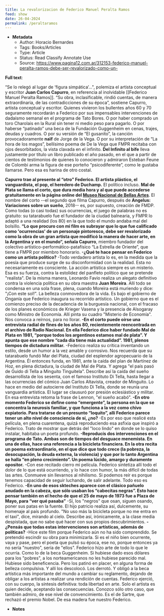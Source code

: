 ```yaml
---
title: La revalorizacion de Federico Manuel Peralta Ramos
feed: show
date: 26-04-2024
permalink: /peraltaramos
---
```


- **Metadata**
    - Author: Horacio Bernardes
    - Tags: Books/Articles
    - Type: Article
    - Status: Read Classify Annotate Use
    - Source: https://www.pagina12.com.ar/312153-federico-manuel-peralta-ramos-debe-ser-revalorizado-como-un-

 **Full text**:
 
“Se lo relegó al lugar de ‘figura simpática’...", polemiza el artista conceptual y escritor **Juan Carlos Capurro**, en referencia al inolvidable [[Federico Manuel Peralta Ramos]]. “Su obra, inclasificable, rindió cuentas, de manera extraordinaria, de las contradicciones de su época”, sostiene Capurro, artista conceptual y escritor. Quienes vivieron los bullentes años 60 y 70 seguramente recordarán a Federico por sus impensables intervenciones de dadaísmo semanal en el programa de Tato Bores. O por haber comprado un toro Charolais en la Rural sin tener ni medio peso para pagarlo. O por haberse “patinado” una beca de la Fundación Guggenheim en cenas, trajes, deudas y cuadros. O por su versión de “El gusanito”, la canción provocadoramente __naïf__ de Jorge de la Vega. O por su interpretación de “La hora de los magos”, bellísimo poema de De la Vega que FMPR recitaba con ojos desorbitados, la vista clavada en el infinito. __Del Infinito al bife__ lleva justamente por título un libro publicado el año pasado, en el que a partir de cientos de testimonios de quienes lo conocieron y admiraron Esteban Feune de Colombi arma la figura de ese porteño “psicodiferente”, como le gustaba llamarse. Pero esa es harina de otro costal.

**Capurro trae al presente al “otro” Federico. El artista plástico, el vanguardista, el pop, el heredero de Duchamp.** El político incluso. **__Mal de Plata__ se llama el corto, que dura media hora y al que puede accederse gratuitamente en la página online del [Museo Nacional de Bellas Artes](https://www.bellasartes.gob.ar/)**. El nombre del corto --el segundo que filma Capurro, después de __Angelus: Variaciones sobre un sueño__, 2018-- es, por supuesto, creación de FMDP. Como todas (o casi todas) sus ocurrencias, el juego de palabras no es gratuito: su tatarabuelo fue el fundador de la ciudad balnearia, y FMPR lo adaptó a una realidad (los 80) en la que todo el mundo andaba mal del bolsillo. **“Lo que procuro con mi film es subrayar que lo que fue calificado como 'ocurrencias' de un personaje pintoresco, debe ser revalorizado como la obra de un gran artista que modificó la manera de hacer arte, en la Argentina y en el mundo“, señala Capurro**, miembro fundador del colectivo artístico-performático-patafísico “La Estrella de Oriente”, que tiene a FMPR por miembro honorario.
    **-¿Qué te hace pensar en Federico como un artista político?**
    -Todo verdadero artista lo es, en la medida que la poesía que produce surge de su disconformidad con la realidad. Esta no necesariamente es consciente. La acción artística siempre es un misterio. Esa es su fuerza, contra la estolidez del panfleto político que se pretende "realista". De la misma manera, Leonardo Favio realiza un alegato definitivo contra la violencia política en su obra maestra __Juan Moreira__. Allí todo se condensa en una sola frase, plena, cuando Moreira está muriendo y dice: "¡Con este sol!". La belleza conmovedora de la vida. Es bajo el gobierno de Onganía que Federico inaugura su recorrido artístico. Un gobierno que es el comienzo preciso de la decadencia de la burguesía nacional, con el fracaso de los planes económicos de Krieger Vasena y la presencia de Alsogaray como Ministro de Economía. Allí pinta su cuadro "Misterio de Economía". Nos convoca a reírnos, para no llorar.
    **-En el corto puede oírse una entrevista radial de fines de los años 80, recientemente reencontrada en el archivo de Radio Nacional. En ella Federico dice haber fundado Mal de Plata en 1981, “porque todos los argentinos estamos mal de plata”. Y apunta que ese nombre “cada día tiene más actualidad”. 1981, plenos tiempos de dictadura militar.**
    -Federico realiza su crítica inventando un estilo, desde un humor a la vez amable y corrosivo. Nos recuerda que su tatarabuelo fundó Mar del Plata, ciudad del esplendor agropecuario de la Argentina. Él entonces funda, en 1981, ante la caída del plan de Martínez de Hoz, en plena dictadura, la ciudad de Mal de Plata. Y agrega "el país pasó de Guido di Tella a Minguito Tinguitela". Describe así la caída del sueño desarrollista de los sesenta, con el famoso Instituto Di Tella, hasta llegar a las ocurrencias del cómico Juan Carlos Altavista, creador de Minguito. Lo hace en medio del autocierre del Instituto Di Tella, donde se reunía una vanguardia artística. El lugar se clausuró por presión eclesiástico y militar. En esa entrevista retoma la frase de Lennon, "el sueño acabó".
    **-En otro momento Federico se define como “emergente”, la persona en la que se concentra la neurosis familiar, y que funciona a la vez como chivo expiatorio. Para tratarse de un presunto “loquito”, allí Federico parece tener un alto nivel de consciencia de sí, ¿no?**
    -Es por eso que realicé esta película, en plena cuarentena, quizá reproduciendo esa asfixia que inspiró a Federico. Trato de mostrar que detrás del "loco lindo" en donde se lo quiso instalar, habitaba un poeta profundo.
    **-Reproducís dos intervenciones en el programa de Tato. Ambas son de tiempos del desguace menemista. En una de ellas, hace una referencia a la bicicleta financiera. En la otra recita un poema extraordinario, en el que dice que todo crece (la pobreza, la desocupación, la deuda externa, la violencia) y que por lo tanto Argentina se halla “en pleno crecimiento”. Un poema lúcido, amargo y duramente opositor.**
    -Con ese recitado cierro mi película. Federico sintetiza allí todo el dolor de lo que está ocurriendo, y lo hace con humor, la más difícil de todas las artes. Conmueve sin llevarnos al nihilismo. Si podemos reír es porque tenemos capacidad de seguir luchando, de salir adelante. Todo eso es Federico.
    **-En uno de esos skteches aparece con el clásico pañuelo anudado en la cabeza, que sólo usaban los “cabecitas negras”. Esto hace pensar también en el hecho de que el 25 de mayo de 1973 fue a Plaza de Mayo, para “ver qué pasaba”**
    -Sí, los "negros" que osan, siguen osando, poner sus patas en la fuente. El hijo patricio realiza así, dulcemente, su homenaje al país profundo. "No uso más la bicicleta porque no me entra en el taxi", dice, mirando al cielo. Describe así, irónicamente, a la clase media despistada, que no sabe qué hacer con sus propios descubrimientos.
    **-¿Pensás que todas estas intervenciones son artísticas, además de políticas?**
    -Hice este film porque Federico aún no ha sido comprendido. Se pretendió escindir su obra para minimizarla. Si es el niño bien ocurrente, vaya y pase, pero el poeta que pulsó su época, ese no, porque entonces ya no sería "nuestro", sería de "ellos". Federico hizo arte de todo lo que le ocurría. Como lo de la beca Guggenheim. Si hubiese dado esos dólares para los "pobres", a los norteamericanos no les hubiese parecido mal. Hubiese sido beneficencia. Pero los patinó en placer, en alguna forma de belleza compulsiva. Y allí los descolocó. Los derrotó. Y obligó a la beca artística más importante del mundo a cambiar su reglamento, dejando de obligar a los artistas a realizar una rendición de cuentas. Federico ejerció, con su cuerpo, la síntesis definitiva: toda libertad en arte. Solo el artista es quien decide, aceptando las consecuencias. Conozco sólo otro caso, que también admiro, de ese nivel de convencimiento. Es el de Sartre, que rechazó el premio Nobel. De esa madera fue nuestro Federico.
- **Notes**
